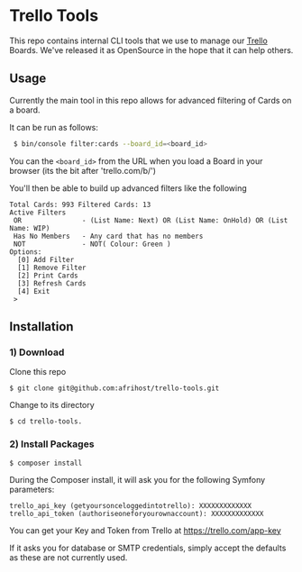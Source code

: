 # Trello Tools

This repo contains internal CLI tools that we use to manage our [Trello](https://trello.com/) Boards. We've released it 
as OpenSource in the hope that it can help others.

## Usage
Currently the main tool in this repo allows for advanced filtering of Cards on a board.

It can be run as follows:
```bash
 $ bin/console filter:cards --board_id=<board_id>
```
You can the `<board_id>` from the URL when you load a Board in your browser (its the bit after 'trello.com/b/')

You'll then be able to build up advanced filters like the following
```
Total Cards: 993 Filtered Cards: 13
Active Filters
 OR               - (List Name: Next) OR (List Name: OnHold) OR (List Name: WIP)
 Has No Members   - Any card that has no members
 NOT              - NOT( Colour: Green )
Options:
  [0] Add Filter
  [1] Remove Filter
  [2] Print Cards
  [3] Refresh Cards
  [4] Exit
 >
```

## Installation

### 1) Download

Clone this repo
```
$ git clone git@github.com:afrihost/trello-tools.git
```

Change to its directory
```
$ cd trello-tools.
```

### 2) Install Packages
```
$ composer install
```

During the Composer install, it will ask you for the following Symfony parameters:
```
trello_api_key (getyoursonceloggedintotrello): XXXXXXXXXXXXX
trello_api_token (authoriseoneforyourownaccount): XXXXXXXXXXXXX
```
You can get your Key and Token from Trello at https://trello.com/app-key

If it asks you for database or SMTP credentials, simply accept the defaults as these are not currently used.
